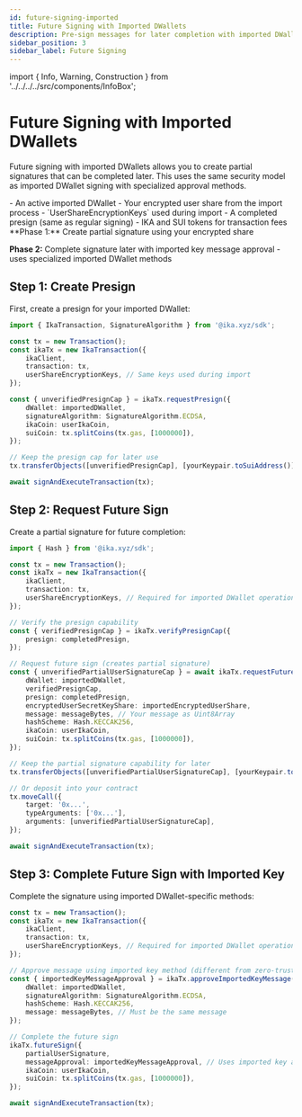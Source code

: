 ```yaml
---
id: future-signing-imported
title: Future Signing with Imported DWallets
description: Pre-sign messages for later completion with imported DWallets
sidebar_position: 3
sidebar_label: Future Signing
---
```


import { Info, Warning, Construction } from '../../../../src/components/InfoBox';

# Future Signing with Imported DWallets

<Construction />

Future signing with imported DWallets allows you to create partial signatures that can be completed later. This uses the same security model as imported DWallet signing with specialized approval methods.

<Info title="Prerequisites">
- An active imported DWallet 
- Your encrypted user share from the import process
- `UserShareEncryptionKeys` used during import
- A completed presign (same as regular signing)
- IKA and SUI tokens for transaction fees
</Info>

<Warning title="Two-Phase Process">
**Phase 1:** Create partial signature using your encrypted share

**Phase 2:** Complete signature later with imported key message approval - uses specialized imported DWallet methods
</Warning>

## Step 1: Create Presign

First, create a presign for your imported DWallet:

```typescript
import { IkaTransaction, SignatureAlgorithm } from '@ika.xyz/sdk';

const tx = new Transaction();
const ikaTx = new IkaTransaction({
	ikaClient,
	transaction: tx,
	userShareEncryptionKeys, // Same keys used during import
});

const { unverifiedPresignCap } = ikaTx.requestPresign({
	dWallet: importedDWallet,
	signatureAlgorithm: SignatureAlgorithm.ECDSA,
	ikaCoin: userIkaCoin,
	suiCoin: tx.splitCoins(tx.gas, [1000000]),
});

// Keep the presign cap for later use
tx.transferObjects([unverifiedPresignCap], [yourKeypair.toSuiAddress()]);

await signAndExecuteTransaction(tx);
```

## Step 2: Request Future Sign

Create a partial signature for future completion:

```typescript
import { Hash } from '@ika.xyz/sdk';

const tx = new Transaction();
const ikaTx = new IkaTransaction({
	ikaClient,
	transaction: tx,
	userShareEncryptionKeys, // Required for imported DWallet operations
});

// Verify the presign capability
const { verifiedPresignCap } = ikaTx.verifyPresignCap({
	presign: completedPresign,
});

// Request future sign (creates partial signature)
const { unverifiedPartialUserSignatureCap } = await ikaTx.requestFutureSign({
	dWallet: importedDWallet,
	verifiedPresignCap,
	presign: completedPresign,
	encryptedUserSecretKeyShare: importedEncryptedUserShare,
	message: messageBytes, // Your message as Uint8Array
	hashScheme: Hash.KECCAK256,
	ikaCoin: userIkaCoin,
	suiCoin: tx.splitCoins(tx.gas, [1000000]),
});

// Keep the partial signature capability for later
tx.transferObjects([unverifiedPartialUserSignatureCap], [yourKeypair.toSuiAddress()]);

// Or deposit into your contract
tx.moveCall({
	target: '0x...',
	typeArguments: ['0x...'],
	arguments: [unverifiedPartialUserSignatureCap],
});

await signAndExecuteTransaction(tx);
```

## Step 3: Complete Future Sign with Imported Key

Complete the signature using imported DWallet-specific methods:

```typescript
const tx = new Transaction();
const ikaTx = new IkaTransaction({
	ikaClient,
	transaction: tx,
	userShareEncryptionKeys, // Required for imported DWallet operations
});

// Approve message using imported key method (different from zero-trust)
const { importedKeyMessageApproval } = ikaTx.approveImportedKeyMessage({
	dWallet: importedDWallet,
	signatureAlgorithm: SignatureAlgorithm.ECDSA,
	hashScheme: Hash.KECCAK256,
	message: messageBytes, // Must be the same message
});

// Complete the future sign
ikaTx.futureSign({
	partialUserSignature,
	messageApproval: importedKeyMessageApproval, // Uses imported key approval
	ikaCoin: userIkaCoin,
	suiCoin: tx.splitCoins(tx.gas, [1000000]),
});

await signAndExecuteTransaction(tx);
```
